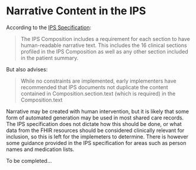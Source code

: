 # Narrative Content in the IPS

According to the [IPS Specification](https://build.fhir.org/ig/HL7/fhir-ips/Design-Conventions.html):

> The IPS Composition includes a requirement for each section to have human-readable narrative text. This includes the 16 clinical sections profiled in the IPS Composition as well as any other section included in the patient summary.

But also advises:

> While no constraints are implemented, early implementers have recommended that IPS documents not duplicate the content contained in Composition.section.text (which is required) in the Composition.text

Narrative may be created with human intervention, but it is likely that some form of automated generation may be used in most shared care records. The IPS specification does not dictate how this should be done, or what data from the FHIR resources should be considered clinically relevant for inclusion, so this is left for the implemeters to determine. There is however some guidance provided in the IPS specification for areas such as person names and medication lists.

To be completed...